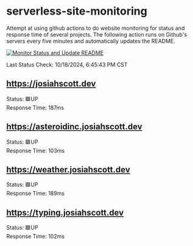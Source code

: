 # serverless-site-monitoring
Attempt at using github actions to do website monitoring for status and response time of several projects. The following action runs on Github's servers every five minutes and automatically updates the README.  

[![Monitor Status and Update README](https://github.com/JosiahSco/serverless-site-monitoring/actions/workflows/monitor.yaml/badge.svg)](https://github.com/JosiahSco/serverless-site-monitoring/actions/workflows/monitor.yaml)

Last Status Check: 10/18/2024, 6:45:43 PM CST

## https://josiahscott.dev
Status: 🟩UP  
Response Time: 187ms

## https://asteroidinc.josiahscott.dev
Status: 🟩UP  
Response Time: 103ms

## https://weather.josiahscott.dev
Status: 🟩UP  
Response Time: 189ms

## https://typing.josiahscott.dev
Status: 🟩UP  
Response Time: 102ms


